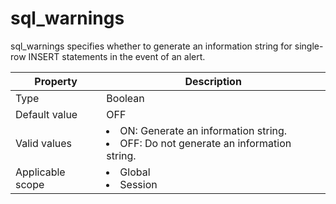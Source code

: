 # sql_warnings

sql_warnings specifies whether to generate an information string for single-row INSERT statements in the event of an alert.

| **Property** | **Description** |
|--------|-----------------------------------------------------------------------------------------------------------------------|
| Type | Boolean |
| Default value | OFF |
| Valid values | <li> ON: Generate an information string.   <li> OFF: Do not generate an information string. |
| Applicable scope | <li> Global   <li> Session |
